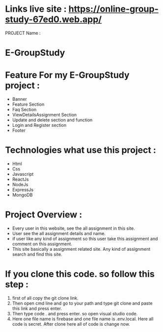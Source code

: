 #  Links live site : https://online-group-study-67ed0.web.app/ 
<!-- #  Links live site : https://online-group-study-67ed0.firebaseapp.com/ -->


PROJECT Name :  
# E-GroupStudy 

# Feature For my E-GroupStudy project :

 - Banner
 - Feature Section
 - Faq Section
 - ViewDetailsAssignment Section
 - Update and delete section and function
 - Login and Register section
 - Footer

#  Technologies what use this project :

 - Html
 - Css
 - Javascript
 - ReactJs
 - NodeJs
 - ExpressJs
 - MongoDB


#  Project Overview :

 - Every user in this website, see the all assignment in this site.
 - User see the all assignment details and name.
 - if user like any kind of assignment so this user take this assignment and comment on this assignment.
 - This site basically a assignment related site. Any kind of assignment search and find this site.

#  If you clone this code. so follow this step :
1. first of all copy the git clone link.
2. Then open cmd line and go to your path and type git clone and paste this link and press enter.
3. Then type code . and press enter. so open visual studio code.
4. Here one file name is firebase and one file name is .env.local. Here all code is secret. After clone here all of code is change now.
   
